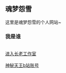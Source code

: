 ## 魂梦怨雪

这里是魂梦怨雪的个人网站~

### 我是谁

<br/><a href="https://shequ.codemao.cn/work_shop/454">进入长老工作室</a>
<br/>
<br/><a href="https://space.bilibili.com/1083432442">神秘天王b站账号</a>
